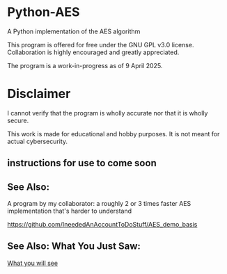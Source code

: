 # Python-AES
A Python implementation of the AES algorithm

This program is offered for free under the GNU GPL v3.0 license. Collaboration is highly encouraged and greatly appreciated.

The program is a work-in-progress as of 9 April 2025.

# Disclaimer

I cannot verify that the program is wholly accurate nor that it is wholly secure.

This work is made for educational and hobby purposes. It is not meant for actual cybersecurity.

## instructions for use to come soon

## See Also:

A program by my collaborator: a roughly 2 or 3 times faster AES implementation that's harder to understand

https://github.com/IneededAnAccountToDoStuff/AES_demo_basis

## See Also: What You Just Saw:

[What you will see](https://github.com/J-Faustus/Python-AES/tree/main)
